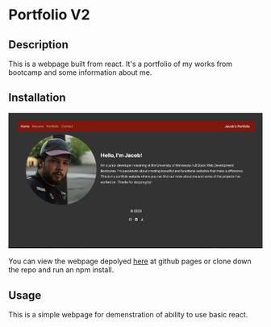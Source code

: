 # Portfolio V2

## Description

This is a webpage built from react. It's a portfolio of my works from bootcamp and some information about me.

## Installation

![Screen shot](./assets/screenshot.png)

You can view the webpage depolyed [here]() at github pages or clone down the repo and run an npm install.

## Usage

This is a simple webpage for demenstration of ability to use basic react.
